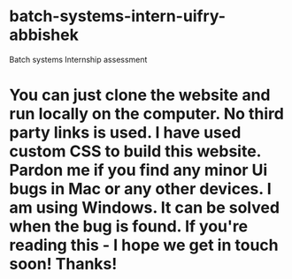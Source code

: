 # batch-systems-intern-uifry-abbishek
Batch systems Internship assessment

# You can just clone the website and run locally on the computer. No third party links is used. I have used custom CSS to build this website. Pardon me if you find any minor Ui bugs in Mac or any other devices. I am using Windows. It can be solved when the bug is found. If you're reading this - I hope we get in touch soon! Thanks!
